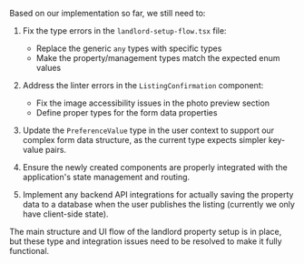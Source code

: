 
Based on our implementation so far, we still need to:

1. Fix the type errors in the `landlord-setup-flow.tsx` file:
   - Replace the generic `any` types with specific types
   - Make the property/management types match the expected enum values

2. Address the linter errors in the `ListingConfirmation` component:
   - Fix the image accessibility issues in the photo preview section
   - Define proper types for the form data properties

3. Update the `PreferenceValue` type in the user context to support our complex form data structure, as the current type expects simpler key-value pairs.

4. Ensure the newly created components are properly integrated with the application's state management and routing.

5. Implement any backend API integrations for actually saving the property data to a database when the user publishes the listing (currently we only have client-side state).

The main structure and UI flow of the landlord property setup is in place, but these type and integration issues need to be resolved to make it fully functional.
